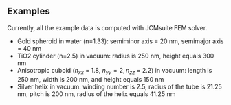 
## Examples 
Currently, all the example data is computed with JCMsuite FEM solver.
- Gold spheroid in water (n=1.33): semiminor axis = 20 nm, semimajor axis = 40 nm
- TiO2 cylinder (n=2.5) in vacuum: radius is 250 nm, height equals 300 nm
- Anisotropic cuboid ($n_{xx}$ = 1.8, $n_{yy} = 2, n_{zz}$ = 2.2) in vacuum: length is 250 nm, width is 200 nm, and height equals 150 nm
- Silver helix in vacuum: winding number is 2.5, radius of the tube is 21.25 nm, pitch is 200 nm, radius of the helix equals 41.25 nm
